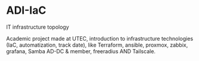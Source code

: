 # ADI-IaC
IT infrastructure topology


Academic project made at UTEC, introduction to infrastructure technologies (IaC, automatization, track date), like Terraform, ansible, proxmox, zabbix, grafana, Samba AD-DC & member, freeradius AND Tailscale. 
